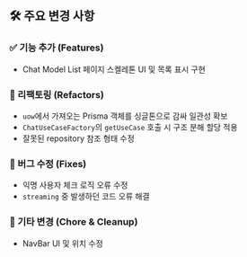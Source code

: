 ## 🛠️ 주요 변경 사항

### ✅ 기능 추가 (Features)

- Chat Model List 페이지 스켈레톤 UI 및 목록 표시 구현

### 🔧 리팩토링 (Refactors)

- `uow`에서 가져오는 Prisma 객체를 싱글톤으로 감싸 일관성 확보
- `ChatUseCaseFactory`의 `getUseCase` 호출 시 구조 분해 할당 적용
- 잘못된 repository 참조 형태 수정

### 🐞 버그 수정 (Fixes)

- 익명 사용자 체크 로직 오류 수정
- `streaming` 중 발생하던 코드 오류 해결

### 🧹 기타 변경 (Chore & Cleanup)

- NavBar UI 및 위치 수정

